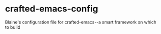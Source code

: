 # crafted-emacs-config
Blaine's configuration file for crafted-emacs--a smart framework on which to build
